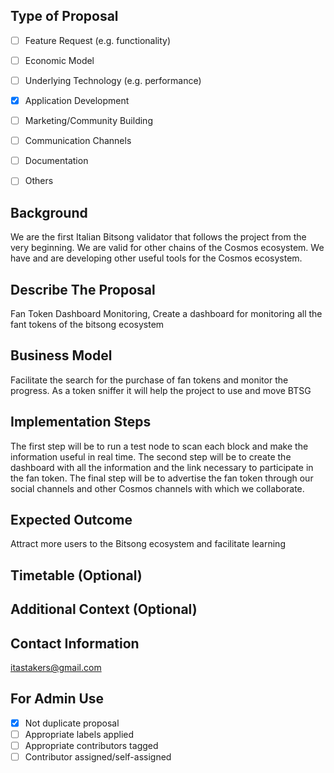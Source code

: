 ## Type of Proposal

- [ ] Feature Request (e.g. functionality)

- [ ] Economic Model

- [ ] Underlying Technology (e.g. performance)

- [x] Application Development

- [ ] Marketing/Community Building

- [ ] Communication Channels

- [ ] Documentation

- [ ] Others

## Background

We are the first Italian Bitsong validator that follows the project from the very beginning. We are valid for other chains of the Cosmos ecosystem. We have and are developing other useful tools for the Cosmos ecosystem.

## Describe The Proposal 

Fan Token Dashboard Monitoring, Create a dashboard for monitoring all the fant tokens of the bitsong ecosystem

## Business Model

Facilitate the search for the purchase of fan tokens and monitor the progress. As a token sniffer it will help the project to use and move BTSG

## Implementation Steps 

The first step will be to run a test node to scan each block and make the information useful in real time.
The second step will be to create the dashboard with all the information and the link necessary to participate in the fan token.
The final step will be to advertise the fan token through our social channels and other Cosmos channels with which we collaborate.

## Expected Outcome

Attract more users to the Bitsong ecosystem and facilitate learning

## Timetable (Optional)

<!--
Estimate the timetable of your plan.

| Implementation Steps | Time Consuming |
| -------------------- | -------------- |
| step 1               | 2 week         |
| step 2               | 3 week            |
| step 3                 ready for fan token start            |
| Total duration       | 2 months  |

-->

## Additional Context (Optional)

<!-- Add any other context about the proposal here. -->

## Contact Information

itastakers@gmail.com

## For Admin Use

- [x] Not duplicate proposal
- [ ] Appropriate labels applied
- [ ] Appropriate contributors tagged
- [ ] Contributor assigned/self-assigned
